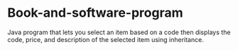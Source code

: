 # Book-and-software-program
Java program that lets you select an item based on a code then displays the code, price, and description of the selected item using inheritance.
